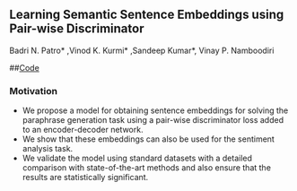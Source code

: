 ## Learning Semantic Sentence Embeddings using Pair-wise Discriminator
Badri N. Patro* ,Vinod K. Kurmi* ,Sandeep Kumar*, Vinay P. Namboodiri

##[Code](https://github.com/badripatro/PQG/)

### Motivation
-   We propose a model for obtaining sentence embeddings for solving the paraphrase generation task using a pair-wise discriminator loss added to an encoder-decoder network.
-   We show that these embeddings can also be used for the sentiment analysis task.
-   We validate the model using standard datasets with a detailed comparison with state-of-the-art methods and also ensure that the results are statistically significant.

